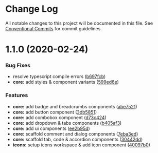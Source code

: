 # Change Log

All notable changes to this project will be documented in this file.
See [Conventional Commits](https://conventionalcommits.org) for commit guidelines.

# 1.1.0 (2020-02-24)


### Bug Fixes

* resolve typescript compile errors ([b697fcb](https://github.com/samsoedien/smdn-design-system/tree/master/packages/core/commit/b697fcbcd408f6fb9c1a0d3b6ea9987030b38889))
* **core:** add styles & component variants ([599ed6e](https://github.com/samsoedien/smdn-design-system/tree/master/packages/core/commit/599ed6e522e06cbae322ddd337b516dd81a27ab5))


### Features

* **core:** add badge and breadcrumbs components ([abe7521](https://github.com/samsoedien/smdn-design-system/tree/master/packages/core/commit/abe752169275ddfff49501f2144c1f3fee9c87ce))
* **core:** add button component ([3db5851](https://github.com/samsoedien/smdn-design-system/tree/master/packages/core/commit/3db5851b3960e5ea44c3ca907605b3cece037392))
* **core:** add combobox component ([d73c424](https://github.com/samsoedien/smdn-design-system/tree/master/packages/core/commit/d73c424bd8c707e1fd5f93d641e8d248cf6c7585))
* **core:** add dropdown & tabs components ([b405af3](https://github.com/samsoedien/smdn-design-system/tree/master/packages/core/commit/b405af3ee0a08c5612a19867fcfa2e3d39444feb))
* **core:** add ui components ([ee2b95d](https://github.com/samsoedien/smdn-design-system/tree/master/packages/core/commit/ee2b95d8af00c271438904f64b2a8b3da7a8fa26))
* **core:** scaffold comment and dialog components ([7eba3ed](https://github.com/samsoedien/smdn-design-system/tree/master/packages/core/commit/7eba3ed566b0300ac7bcbd941128237e0f174710))
* **core:** scaffold tab, code & accordion components ([30442dd](https://github.com/samsoedien/smdn-design-system/tree/master/packages/core/commit/30442dda9561129637e1ea751c0aa4146e952a24))
* **icons:** setup icons workspace & add icon component ([40097b0](https://github.com/samsoedien/smdn-design-system/tree/master/packages/core/commit/40097b076ef6307ad0e8ba04aaa9479fd9b75f39))
